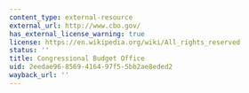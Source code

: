 ```yaml
---
content_type: external-resource
external_url: http://www.cbo.gov/
has_external_license_warning: true
license: https://en.wikipedia.org/wiki/All_rights_reserved
status: ''
title: Congressional Budget Office
uid: 2eedae96-8569-4164-97f5-5bb2ae8eded2
wayback_url: ''
---
```

